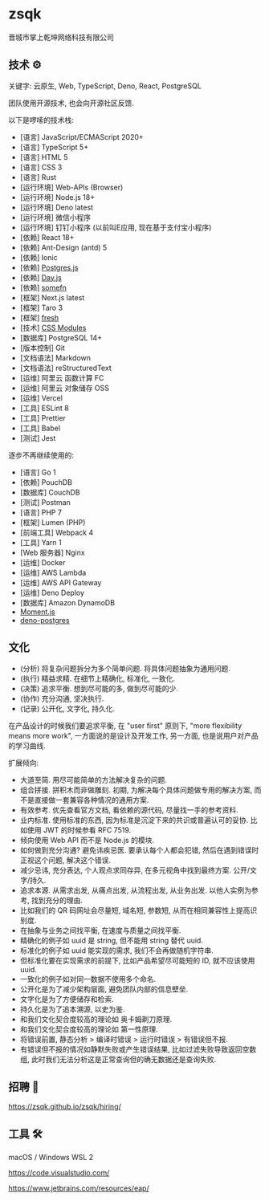 # zsqk

晋城市掌上乾坤网络科技有限公司

## 技术 ⚙️

关键字: 云原生, Web, TypeScript, Deno, React, PostgreSQL

团队使用开源技术, 也会向开源社区反馈.

以下是啰嗦的技术栈:

- [语言] JavaScript/ECMAScript 2020+
- [语言] TypeScript 5+
- [语言] HTML 5
- [语言] CSS 3
- [语言] Rust
- [运行环境] Web-APIs (Browser)
- [运行环境] Node.js 18+
- [运行环境] Deno latest
- [运行环境] 微信小程序
- [运行环境] 钉钉小程序 (以前叫E应用, 现在基于支付宝小程序)
- [依赖] React 18+
- [依赖] Ant-Design (antd) 5
- [依赖] Ionic
- [依赖] [Postgres.js](https://github.com/porsager/postgres)
- [依赖] [Day.js](https://day.js.org/)
- [依赖] [somefn](https://github.com/zsqk/deno-fn)
- [框架] Next.js latest
- [框架] Taro 3
- [框架] [fresh](https://github.com/denoland/fresh)
- [技术] [CSS Modules](https://github.com/css-modules/css-modules)
- [数据库] PostgreSQL 14+
- [版本控制] Git
- [文档语法] Markdown
- [文档语法] reStructuredText
- [运维] 阿里云 函数计算 FC
- [运维] 阿里云 对象储存 OSS
- [运维] Vercel
- [工具] ESLint 8
- [工具] Prettier
- [工具] Babel
- [测试] Jest

逐步不再继续使用的:

- [语言] Go 1
- [依赖] PouchDB
- [数据库] CouchDB
- [测试] Postman
- [语言] PHP 7
- [框架] Lumen (PHP)
- [前端工具] Webpack 4
- [工具] Yarn 1
- [Web 服务器] Nginx
- [运维] Docker
- [运维] AWS Lambda
- [运维] AWS API Gateway
- [运维] Deno Deploy
- [数据库] Amazon DynamoDB
- [Moment.js](https://momentjs.com/)
- [deno-postgres](https://github.com/denodrivers/postgres)

## 文化

- (分析) 将复杂问题拆分为多个简单问题. 将具体问题抽象为通用问题.
- (执行) 精益求精. 在细节上精确化, 标准化, 一致化.
- (决策) 追求平衡. 想到尽可能的多, 做到尽可能的少.
- (协作) 充分沟通, 坚决执行.
- (记录) 公开化, 文字化, 持久化.

在产品设计的时候我们要追求平衡,
在 "user first" 原则下, "more flexibility means more work",
一方面说的是设计及开发工作, 另一方面, 也是说用户对产品的学习曲线.

扩展倾向:

- 大道至简. 用尽可能简单的方法解决复杂的问题.
- 组合拼接. 拼积木而非做雕刻. 初期, 为解决每个具体问题做专用的解决方案, 而不是直接做一套兼容各种情况的通用方案.
- 有效参考. 优先查看官方文档, 看依赖的源代码, 尽量找一手的参考资料.
- 业内标准. 使用标准的东西, 因为标准是沉淀下来的共识或普遍认可的妥协. 比如使用 JWT 的时候参看 RFC 7519.
- 倾向使用 Web API 而不是 Node.js 的模块.
- 如何做到充分沟通? 避免讳疾忌医. 要承认每个人都会犯错, 然后在遇到错误时正视这个问题, 解决这个错误.
- 减少忌讳, 充分表达, 个人观点求同存异, 在多元视角中找到最终方案. 公开/文字/持久.
- 追求本源. 从需求出发, 从痛点出发, 从流程出发, 从业务出发. 以他人实例为参考, 找到充分的理由.
- 比如我们的 QR 码网址会尽量短, 域名短, 参数短, 从而在相同兼容性上提高识别度.
- 在抽象与业务之间找平衡, 在速度与质量之间找平衡.
- 精确化的例子如 uuid 是 string, 但不能用 string 替代 uuid.
- 标准化的例子如 uuid 能实现的需求, 我们不会再做随机字符串.
- 但标准化要在实现需求的前提下, 比如产品希望尽可能短的 ID, 就不应该使用 uuid.
- 一致化的例子如对同一数据不使用多个命名.
- 公开化是为了减少架构层面, 避免团队内部的信息壁垒.
- 文字化是为了方便储存和检索.
- 持久化是为了追本溯源, 以史为鉴.
- 和我们文化契合度较高的理论如 奥卡姆剃刀原理.
- 和我们文化契合度较高的理论如 第一性原理.
- 将错误前置, 静态分析 > 编译时错误 > 运行时错误 > 有错误但不报.
- 有错误但不报的情况如静默失败或产生错误结果, 比如过滤失败导致返回空数组,
  此时我们无法分析这是正常查询但的确无数据还是查询失败.

## 招聘 💼

<https://zsqk.github.io/zsqk/hiring/>

## 工具 🛠️

macOS / Windows WSL 2

https://code.visualstudio.com/

https://www.jetbrains.com/resources/eap/
